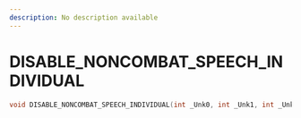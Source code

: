 ```yaml
---
description: No description available 
---
```


# DISABLE_NONCOMBAT_SPEECH_INDIVIDUAL

```cpp
void DISABLE_NONCOMBAT_SPEECH_INDIVIDUAL(int _Unk0, int _Unk1, int _Unk2);
```